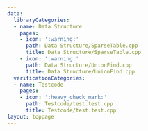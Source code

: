 ```yaml
---
data:
  libraryCategories:
  - name: Data Structure
    pages:
    - icon: ':warning:'
      path: Data Structure/SparseTable.cpp
      title: Data Structure/SparseTable.cpp
    - icon: ':warning:'
      path: Data Structure/UnionFind.cpp
      title: Data Structure/UnionFind.cpp
  verificationCategories:
  - name: Testcode
    pages:
    - icon: ':heavy_check_mark:'
      path: Testcode/test.test.cpp
      title: Testcode/test.test.cpp
layout: toppage
---
```

